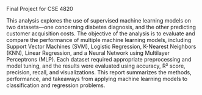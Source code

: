 Final Project for CSE 4820

This analysis explores the use of supervised machine learning models on two datasets—one concerning diabetes diagnosis, and the other predicting customer acquisition costs. The objective of the analysis is to evaluate and compare the performance of multiple machine learning models, including Support Vector Machines (SVM), Logistic Regression, K-Nearest Neighbors (KNN), Linear Regression, and a Neural Network using Multilayer Perceptrons (MLP). Each dataset required appropriate preprocessing and model tuning, and the results were evaluated using accuracy, R² score, precision, recall, and visualizations. This report summarizes the methods, performance, and takeaways from applying machine learning models to classification and regression problems.
